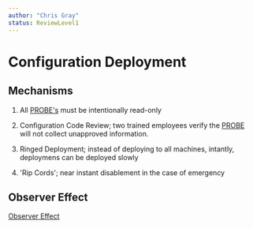 ```yaml
---
author: "Chris Gray"
status: ReviewLevel1
---
```


# Configuration Deployment

## Mechanisms

1. All [PROBE's](./Definitions.document.md#PROBE) must be intentionally read-only

1. Configuration Code Review;  two trained employees verify the [PROBE](./Definitions.document.md#PROBE) will not collect unapproved information.

1. Ringed Deployment; instead of deploying to all machines, intantly, deploymens can be deployed slowly

1. 'Rip Cords'; near instant disablement in the case of emergency

## Observer Effect

[Observer Effect](./PositionPaper.ObserverEffect.document.md)
